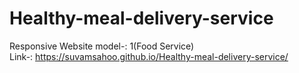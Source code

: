 # Healthy-meal-delivery-service
Responsive Website model-: 1(Food Service) <br>
Link-: https://suvamsahoo.github.io/Healthy-meal-delivery-service/

